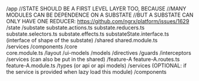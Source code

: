 /app
    //STATE SHOULD BE A FIRST LEVEL LAYER TOO, BECAUSE
    //MANY MODULES CAN BE DEPENDENCE ON A SUBSTATE
    //BUT A SUBSTATE CAN ONLY HAVE ONE REDUCER: https://github.com/ngrx/platform/issues/1629
    /state
        /substate
            substate.actions.ts
            substate.reducers.ts
            substate.selectors.ts
            substate.effects.ts
            substateState.interface.ts (interface of shape of the substate)
    /shared
        shared.module.ts        
        /services
        /components
    /core    
        core.module.ts
        /layout
        /ui-models
        /models
        /directives
        /guards
        /interceptors
        /services (can also be put in the shared)
    /feature-A
        feature-A.routes.ts
        feature-A.module.ts
        /types (or api or api models)
        /services (OPTIONAL: if the service is provided when lazy load this module)
        /components       
                    
    